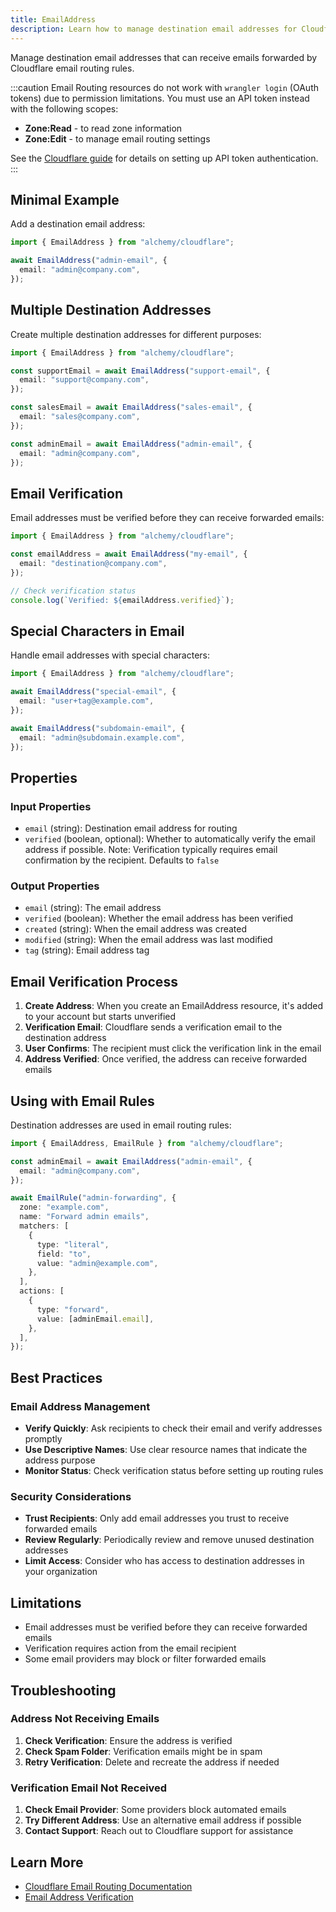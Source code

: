 ```yaml
---
title: EmailAddress
description: Learn how to manage destination email addresses for Cloudflare email routing using Alchemy.
---
```


Manage destination email addresses that can receive emails forwarded by Cloudflare email routing rules.

:::caution
Email Routing resources do not work with `wrangler login` (OAuth tokens) due to permission limitations. You must use an API token instead with the following scopes:

- **Zone:Read** - to read zone information
- **Zone:Edit** - to manage email routing settings

See the [Cloudflare guide](/guides/cloudflare-auth.md) for details on setting up API token authentication.
:::

## Minimal Example

Add a destination email address:

```ts
import { EmailAddress } from "alchemy/cloudflare";

await EmailAddress("admin-email", {
  email: "admin@company.com",
});
```

## Multiple Destination Addresses

Create multiple destination addresses for different purposes:

```ts
import { EmailAddress } from "alchemy/cloudflare";

const supportEmail = await EmailAddress("support-email", {
  email: "support@company.com",
});

const salesEmail = await EmailAddress("sales-email", {
  email: "sales@company.com",
});

const adminEmail = await EmailAddress("admin-email", {
  email: "admin@company.com",
});
```

## Email Verification

Email addresses must be verified before they can receive forwarded emails:

```ts
import { EmailAddress } from "alchemy/cloudflare";

const emailAddress = await EmailAddress("my-email", {
  email: "destination@company.com",
});

// Check verification status
console.log(`Verified: ${emailAddress.verified}`);
```

## Special Characters in Email

Handle email addresses with special characters:

```ts
import { EmailAddress } from "alchemy/cloudflare";

await EmailAddress("special-email", {
  email: "user+tag@example.com",
});

await EmailAddress("subdomain-email", {
  email: "admin@subdomain.example.com",
});
```

## Properties

### Input Properties

- `email` (string): Destination email address for routing
- `verified` (boolean, optional): Whether to automatically verify the email address if possible. Note: Verification typically requires email confirmation by the recipient. Defaults to `false`

### Output Properties

- `email` (string): The email address
- `verified` (boolean): Whether the email address has been verified
- `created` (string): When the email address was created
- `modified` (string): When the email address was last modified
- `tag` (string): Email address tag

## Email Verification Process

1. **Create Address**: When you create an EmailAddress resource, it's added to your account but starts unverified
2. **Verification Email**: Cloudflare sends a verification email to the destination address
3. **User Confirms**: The recipient must click the verification link in the email
4. **Address Verified**: Once verified, the address can receive forwarded emails

## Using with Email Rules

Destination addresses are used in email routing rules:

```ts
import { EmailAddress, EmailRule } from "alchemy/cloudflare";

const adminEmail = await EmailAddress("admin-email", {
  email: "admin@company.com",
});

await EmailRule("admin-forwarding", {
  zone: "example.com",
  name: "Forward admin emails",
  matchers: [
    {
      type: "literal",
      field: "to",
      value: "admin@example.com",
    },
  ],
  actions: [
    {
      type: "forward",
      value: [adminEmail.email],
    },
  ],
});
```

## Best Practices

### Email Address Management

- **Verify Quickly**: Ask recipients to check their email and verify addresses promptly
- **Use Descriptive Names**: Use clear resource names that indicate the address purpose
- **Monitor Status**: Check verification status before setting up routing rules

### Security Considerations

- **Trust Recipients**: Only add email addresses you trust to receive forwarded emails
- **Review Regularly**: Periodically review and remove unused destination addresses
- **Limit Access**: Consider who has access to destination addresses in your organization

## Limitations

- Email addresses must be verified before they can receive forwarded emails
- Verification requires action from the email recipient
- Some email providers may block or filter forwarded emails

## Troubleshooting

### Address Not Receiving Emails

1. **Check Verification**: Ensure the address is verified
2. **Check Spam Folder**: Verification emails might be in spam
3. **Retry Verification**: Delete and recreate the address if needed

### Verification Email Not Received

1. **Check Email Provider**: Some providers block automated emails
2. **Try Different Address**: Use an alternative email address if possible
3. **Contact Support**: Reach out to Cloudflare support for assistance

## Learn More

- [Cloudflare Email Routing Documentation](https://developers.cloudflare.com/email-routing/)
- [Email Address Verification](https://developers.cloudflare.com/email-routing/get-started/enable-email-routing/#2-add-destination-addresses)
